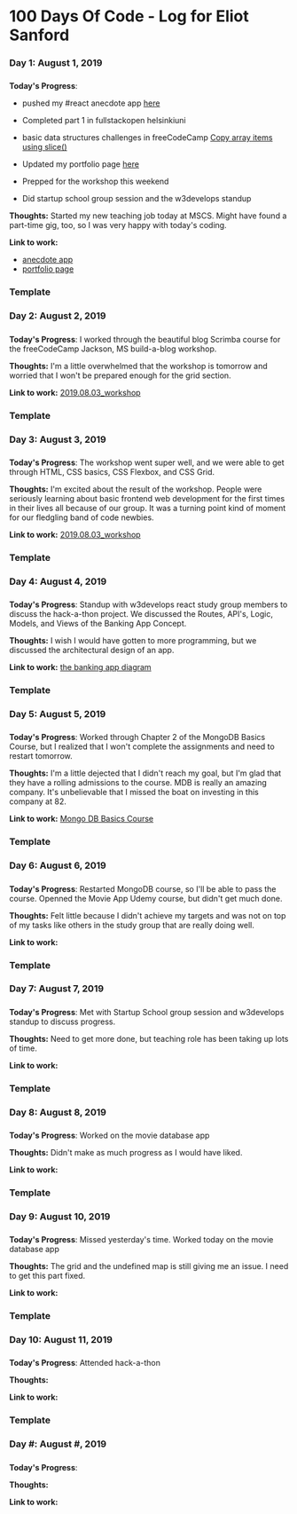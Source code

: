 # 100 Days Of Code - Log for Eliot Sanford

### Day 1: August 1, 2019
#####

**Today's Progress**: 

- pushed my #react anecdote app [here](https://github.com/techieeliot/fullstack-react-2019/tree/master/part1/c__anecdotes__)

- Completed part 1 in fullstackopen helsinkiuni

- basic data structures challenges in freeCodeCamp [Copy array items using slice()](https://learn.freecodecamp.org/javascript-algorithms-and-data-structures/basic-data-structures/copy-array-items-using-slice)

- Updated my portfolio page [here](https://techieeliot.github.io/Eliot-Sanford-Portfolio/)

- Prepped for the workshop this weekend

- Did startup school group session and the w3develops standup


**Thoughts:** Started my new teaching job today at MSCS. Might have found a part-time gig, too, so I was very happy with today's coding.

**Link to work:** 
- [anecdote app](https://github.com/techieeliot/fullstack-react-2019/tree/master/part1/c__anecdotes__)
- [portfolio page](https://techieeliot.github.io/Eliot-Sanford-Portfolio/)

### Template
### Day 2: August 2, 2019
#####

**Today's Progress**: I worked through the beautiful blog Scrimba course for the freeCodeCamp Jackson, MS build-a-blog workshop.

**Thoughts:** I'm a little overwhelmed that the workshop is tomorrow and worried that I won't be prepared enough for the grid section.

**Link to work:** <a href="https://github.com/freecodecampjxn/presentations/tree/master/2019.08.03_workshop">2019.08.03_workshop</a>

### Template
### Day 3: August 3, 2019
#####

**Today's Progress**: The workshop went super well, and we were able to get through HTML, CSS basics, CSS Flexbox, and CSS Grid.

**Thoughts:** I'm excited about the result of the workshop. People were seriously learning about basic frontend web development for the first times in their lives all because of our group. It was a turning point kind of moment for our fledgling band of code newbies. 

**Link to work:** <a href="https://github.com/freecodecampjxn/presentations/tree/master/2019.08.03_workshop">2019.08.03_workshop</a>

### Template
### Day 4: August 4, 2019
#####

**Today's Progress**: Standup with w3develops react study group members to discuss the hack-a-thon project. We discussed the Routes, API's, Logic, Models, and Views of the Banking App Concept.

**Thoughts:** I wish I would have gotten to more programming, but we discussed the architectural design of an app.

**Link to work:** <a href="https://www.figma.com/file/dY4xftp2SWPpqBkEZcVQau/banking-direct-deposit-app?node-id=0%3A244">the banking app diagram</a>

### Template
### Day 5: August 5, 2019
#####

**Today's Progress**: Worked through Chapter 2 of the MongoDB Basics Course, but I realized that I won't complete the assignments and need to restart tomorrow.

**Thoughts:** I'm a little dejected that I didn't reach my goal, but I'm glad that they have a rolling admissions to the course. MDB is really an amazing company. It's unbelievable that I missed the boat on investing in this company at 82. 

**Link to work:** <a href="
https://university.mongodb.com/courses/M001/about">Mongo DB Basics Course</a>

### Template
### Day 6: August 6, 2019
#####

**Today's Progress**: Restarted MongoDB course, so I'll be able to pass the course. Openned the Movie App Udemy course, but didn't get much done.

**Thoughts:** Felt little because I didn't achieve my targets and was not on top of my tasks like others in the study group that are really doing well. 

**Link to work:** <a href="#"></a>

### Template
### Day 7: August 7, 2019
#####

**Today's Progress**: Met with Startup School group session and w3develops standup to discuss progress.

**Thoughts:** Need to get more done, but teaching role has been taking up lots of time.

**Link to work:** <a href="#"></a>

### Template
### Day 8: August 8, 2019
#####

**Today's Progress**: Worked on the movie database app

**Thoughts:** Didn't make as much progress as I would have liked. 

**Link to work:** <a href="#"></a>
### Template
### Day 9: August 10, 2019
#####

**Today's Progress**: Missed yesterday's time. Worked today on the movie database app

**Thoughts:** The grid and the undefined map is still giving me an issue. I need to get this part fixed.

**Link to work:** <a href="#"></a>
### Template
### Day 10: August 11, 2019
#####

**Today's Progress**: Attended hack-a-thon

**Thoughts:** 

**Link to work:** <a href="#"></a>

### Template
### Day #: August #, 2019
#####

**Today's Progress**: 

**Thoughts:** 

**Link to work:** <a href="#"></a>
